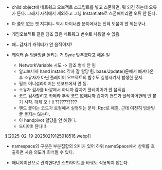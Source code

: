 - child object에 네트워크 오브젝트 스크립트를 넣고 스폰하면, 뭐 되긴 하는데 오류가 뜬다. 그래서 자식에서 제외하고 그냥 Instantiate로 스폰해버리면 오류 안 뜬다.

- 아 쓸모 없는 챗 지피티~ 역시 마이너한 분야에서는 전혀 도움이 안 되는구나.

- 게임오브젝트 같은 참조 값은 네트워크 변수로 사용할 수 없음.

- 왜...갑자기 캐릭터가 안 움직이지?

- 캐릭터 손 빙글빙글 돌리는 거 Sync 맞추겠다고 해온 일
	- NetworkVariable 시도 -> 참조 형식 안 됨
	- 알고보니까 hand instanc 각자 잘 할당 됨. base.Update()문에서 빠져나온 후 소유자가 아닌 플레이어 오브젝트의 함수도 실행시켜서 발생한 문제.
	- 필드 이니셜라이저는 넷코드에서 안 됨.
	- 소유자 검사를 바깥에서 하니까 갑자기 플레이어가 안 움직임.
	- 코드 검사할려고 카메라 추적 코드 없애니까 갑자기 핸드가 플레이어한테 안 붙기 시작. 대체 오ㅓㅐ??????????
	- 핸드 붙이는 코드가 로컬에서 실행되는 문제. Rpc로 해결. 근데 여전히 빙글빙글 돌지는 않는다.
	- 아 handpivot 할당을 안 해줬다.
	- 드디어!! 된다!!!

![[2025-02-19-20250219125918516.webp]]

- namespace의 구분은 부분집합의 의미가 있어 하위 nameSpace에서 상위를 호출하면 사용 의도가 희석될 수 있다.

- 애니메이션으로 관리한다면 스프라이트를 바꿔도 적용되지 않는다.